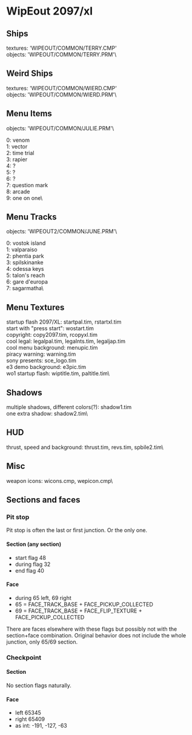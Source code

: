 # WipEout 2097/xl

## Ships

textures: 'WIPEOUT/COMMON/TERRY.CMP'\
objects: 'WIPEOUT/COMMON/TERRY.PRM'\

## Weird Ships

textures: 'WIPEOUT/COMMON/WIERD.CMP'\
objects: 'WIPEOUT/COMMON/WIERD.PRM'\

## Menu Items

objects: 'WIPEOUT/COMMON/JULIE.PRM'\

0: venom\
1: vector\
2: time trial\
3: rapier\
4: ?\
5: ?\
6: ?\
7: question mark\
8: arcade\
9: one on one\

## Menu Tracks

objects: 'WIPEOUT2/COMMON/JUNE.PRM'\

0: vostok island\
1: valparaiso\
2: phentia park\
3: spilskinanke\
4: odessa keys\
5: talon's reach\
6: gare d'europa\
7: sagarmatha\

## Menu Textures

startup flash 2097/XL: startpal.tim, rstartxl.tim\
start with "press start": wostart.tim\
copyright: copy2097.tim, rcopyxl.tim\
cool legal: legalpal.tim, legalnts.tim, legaljap.tim\
cool menu background: menupic.tim\
piracy warning: warning.tim\
sony presents: sce_logo.tim\
e3 demo background: e3pic.tim\
wo1 startup flash: wiptitle.tim, paltitle.tim\

## Shadows

multiple shadows, different colors(?): shadow1.tim\
one extra shadow: shadow2.tim\

## HUD

thrust, speed and background: thrust.tim, revs.tim, spbile2.tim\

## Misc

weapon icons: wicons.cmp, wepicon.cmp\

## Sections and faces

### Pit stop

Pit stop is often the last or first junction. Or the only one.

#### Section (any section)

* start flag 48
* during flag 32
* end flag 40

#### Face

* during 65 left, 69 right
* 65 = FACE_TRACK_BASE + FACE_PICKUP_COLLECTED
* 69 = FACE_TRACK_BASE + FACE_FLIP_TEXTURE + FACE_PICKUP_COLLECTED

There are faces elsewhere with these flags but possibly not with the section+face combination. Original behavior does not include the whole junction, only 65/69 section.

### Checkpoint

#### Section

No section flags naturally.

#### Face

* left 65345
* right 65409
* as int: -191, -127, -63
